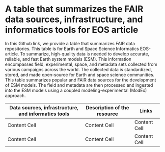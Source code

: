 # A table that summarizes the FAIR data sources, infrastructure, and informatics tools for EOS article
In this Github link, we provide a table that summarizes FAIR data repositories. 
This table is for Earth and Space Science Informatics EOS-article. 
To summarize, high-quality data is needed to develop accurate, reliable, and fast Earth system models (ESM). 
This information encompasses field, experimental, space, and metadata sets collected from various campaigns across the world. 
The collected data is standardized, stored, and made open-source for Earth and space science communities. 
This table summarizes popular and FAIR data sources for the development of ESM models. 
The field and metadata are then processed and ingested into the ESM models using a coupled modeling-experimental (ModEx) approach.

| **Data sources, infrastructure, and informatics tools**  | **Description of the resource** | **Links**         |
| -----------------------------------------------------| --------------------------- | ------------- |
| Content Cell  | Content Cell  | Content Cell  |
| Content Cell  | Content Cell  | Content Cell  |
